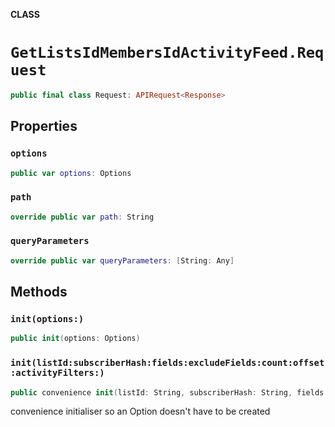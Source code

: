 **CLASS**

# `GetListsIdMembersIdActivityFeed.Request`

```swift
public final class Request: APIRequest<Response>
```

## Properties
### `options`

```swift
public var options: Options
```

### `path`

```swift
override public var path: String
```

### `queryParameters`

```swift
override public var queryParameters: [String: Any]
```

## Methods
### `init(options:)`

```swift
public init(options: Options)
```

### `init(listId:subscriberHash:fields:excludeFields:count:offset:activityFilters:)`

```swift
public convenience init(listId: String, subscriberHash: String, fields: [String]? = nil, excludeFields: [String]? = nil, count: Int? = nil, offset: Int? = nil, activityFilters: [String]? = nil)
```

convenience initialiser so an Option doesn't have to be created
